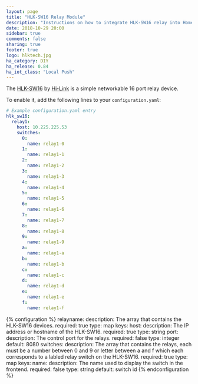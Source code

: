 ```yaml
---
layout: page
title: "HLK-SW16 Relay Module"
description: "Instructions on how to integrate HLK-SW16 relay into Home Assistant."
date: 2018-10-29 20:00
sidebar: true
comments: false
sharing: true
footer: true
logo: hlktech.jpg
ha_category: DIY
ha_release: 0.84
ha_iot_class: "Local Push"
---
```


The [HLK-SW16](http://www.hlktech.net/product_detail.php?ProId=48) by [Hi-Link](http://www.hlktech.net/) is a simple networkable 16 port relay device.

To enable it, add the following lines to your `configuration.yaml`:

```yaml
# Example configuration.yaml entry
hlk_sw16:
  relay1:
    host: 10.225.225.53
    switches:
      0:
        name: relay1-0
      1:
        name: relay1-1
      2:
        name: relay1-2
      3:
        name: relay1-3
      4:
        name: relay1-4
      5:
        name: relay1-5
      6:
        name: relay1-6
      7:
        name: relay1-7
      8:
        name: relay1-8
      9:
        name: relay1-9
      a:
        name: relay1-a
      b:
        name: relay1-b
      c:
        name: relay1-c
      d:
        name: relay1-d
      e:
        name: relay1-e
      f:
        name: relay1-f
```

{% configuration %}
relayname:
  description: The array that contains the HLK-SW16 devices.
  required: true
  type: map
  keys:
    host:
      description: The IP address or hostname of the HLK-SW16.
      required: true
      type: string
    port:
      description: The control port for the relays.
      required: false
      type: integer
      default: 8080
    switches:
      description: The array that contains the relays, each must be a number between 0 and 9 or letter between a and f which each corresponds to a labled relay switch on the HLK-SW16.
      required: true
      type: map
      keys:
        name:
          description: The name used to display the switch in the frontend.
          required: false
          type: string
          default: switch id
{% endconfiguration %}
